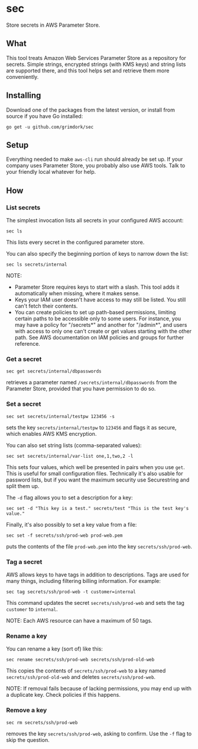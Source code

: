 # sec
Store secrets in AWS Parameter Store.

## What
This tool treats Amazon Web Services Parameter Store as a repository for secrets. Simple strings, encrypted strings (with KMS keys) and string lists are supported there, and this tool helps set and retrieve them more conveniently.

## Installing
Download one of the packages from the latest version, or install from source if you have Go installed:
```
go get -u github.com/grimdork/sec
```

## Setup
Everything needed to make `aws-cli` run should already be set up. If your company uses Parameter Store, you probably also use AWS tools. Talk to your friendly local whatever for help.

## How

### List secrets
The simplest invocation lists all secrets in your configured AWS account:
```
sec ls
```

This lists every secret in the configured parameter store.

You can also specify the beginning portion of keys to narrow down the list:
```
sec ls secrets/internal
```

NOTE:
- Parameter Store requires keys to start with a slash. This tool adds it automatically when missing, where it makes sense.
- Keys your IAM user doesn't have access to may still be listed. You still can't fetch their contents.
- You can create policies to set up path-based permissions, limiting certain paths to be accessible only to some users. For instance, you may have a policy for "/secrets*" and another for "/admin*", and users with access to only one can't create or get values starting with the other path. See AWS documentation on IAM policies and groups for further reference.

### Get a secret
```
sec get secrets/internal/dbpasswords
````
retrieves a parameter named `/secrets/internal/dbpasswords` from the Parameter Store, provided that you have permission to do so.


### Set a secret
```
sec set secrets/internal/testpw 123456 -s
````
sets the key `secrets/internal/testpw` to `123456` and flags it as secure, which enables AWS KMS encryption.

You can also set string lists (comma-separated values):
```
sec set secrets/internal/var-list one,1,two,2 -l
```

This sets four values, which well be presented in pairs when you use `get`. This is useful for small configuration files. Technically it's also usable for password lists, but if you want the maximum security use Securestring and split them up.

The `-d` flag allows you to set a description for a key:
```
sec set -d "This key is a test." secrets/test "This is the test key's value."
```

Finally, it's also possibly to set a key value from a file:
```
sec set -f secrets/ssh/prod-web prod-web.pem
````
puts the contents of the file `prod-web.pem` into the key `secrets/ssh/prod-web`.

### Tag a secret
AWS allows keys to have tags in addition to descriptions. Tags are used for many things, including filtering billing information. For example:
```
sec tag secrets/ssh/prod-web -t customer=internal
```

This command updates the secret `secrets/ssh/prod-web` and sets the tag `customer` to `internal`.

NOTE: Each AWS resource can have a maximum of 50 tags.

### Rename a key
You can rename a key (sort of) like this:
```
sec rename secrets/ssh/prod-web secrets/ssh/prod-old-web
````

This copies the contents of `secrets/ssh/prod-web` to a key named `secrets/ssh/prod-old-web` and deletes `secrets/ssh/prod-web`.

NOTE: If removal fails because of lacking permissions, you may end up with a duplicate key. Check policies if this happens.

### Remove a key
```
sec rm secrets/ssh/prod-web
```
removes the key `secrets/ssh/prod-web`, asking to confirm. Use the `-f` flag to skip the question.
